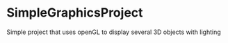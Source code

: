 # SimpleGraphicsProject
Simple project that uses openGL to display several 3D objects with lighting
